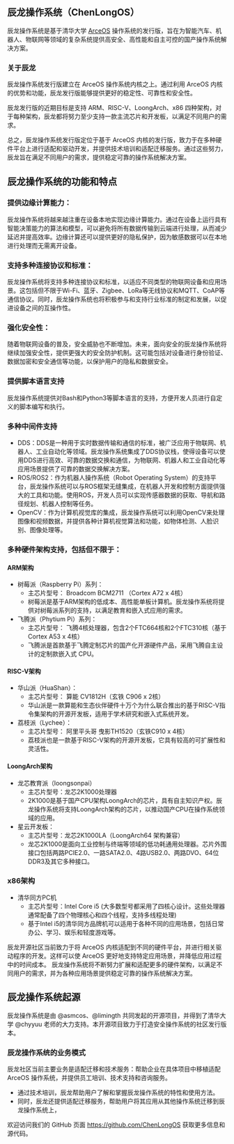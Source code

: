 ## 辰龙操作系统（ChenLongOS）
辰龙操作系统是基于清华大学 [ArceOS](https://github.com/rcore-os/arceos) 操作系统的发行版，旨在为智能汽车、机器人、物联网等领域的复杂系统提供高安全、高性能和自主可控的国产操作系统解决方案。

### 关于辰龙
辰龙操作系统发行版建立在 ArceOS 操作系统内核之上。通过利用 ArceOS 内核的优势和功能，辰龙发行版能够提供更好的稳定性、可靠性和安全性。

辰龙发行版的近期目标是支持 ARM、RISC-V、LoongArch、x86 四种架构，对于每种架构，辰龙都将努力至少支持一款主流芯片和开发板，以满足不同用户的需求。

总之，辰龙操作系统发行版定位于基于 ArceOS 内核的发行版，致力于在多种硬件平台上进行适配和驱动开发，并提供技术培训和适配迁移服务。通过这些努力，辰龙旨在满足不同用户的需求，提供稳定可靠的操作系统解决方案。

## 辰龙操作系统的功能和特点
### 提供边缘计算能力：
辰龙操作系统将越来越注重在设备本地实现边缘计算能力。通过在设备上运行具有智能决策能力的算法和模型，可以避免将所有数据传输到云端进行处理，从而减少延迟并提高效率。边缘计算还可以提供更好的隐私保护，因为敏感数据可以在本地进行处理而无需离开设备。

### 支持多种连接协议和标准：
辰龙操作系统将支持多种连接协议和标准，以适应不同类型的物联网设备和应用场景。这包括但不限于Wi-Fi、蓝牙、Zigbee、LoRa等无线协议和MQTT、CoAP等通信协议。同时，辰龙操作系统也将积极参与和支持行业标准的制定和发展，以促进设备之间的互操作性。

### 强化安全性：
随着物联网设备的普及，安全威胁也不断增加。未来，面向安全的辰龙操作系统将继续加强安全性，提供更强大的安全防护机制。这可能包括对设备进行身份验证、数据加密和安全通信等功能，以保护用户的隐私和数据安全。

### 提供脚本语言支持
辰龙操作系统提供对Bash和Python3等脚本语言的支持，方便开发人员进行自定义的脚本编写和执行。

### 多种中间件支持
* DDS：DDS是一种用于实时数据传输和通信的标准，被广泛应用于物联网、机器人、工业自动化等领域。辰龙操作系统集成了DDS协议栈，使得设备可以使用DDS进行高效、可靠的数据交换和通信，为物联网、机器人和工业自动化等应用场景提供了可靠的数据交换解决方案。
* ROS/ROS2：作为机器人操作系统（Robot Operating System）的支持平台，辰龙操作系统可以与ROS框架无缝集成，在机器人开发和控制方面提供强大的工具和功能。使用ROS，开发人员可以实现传感器数据的获取、导航和路径规划、机器人控制等任务。
* OpenCV：作为计算机视觉库的集成，辰龙操作系统可以利用OpenCV来处理图像和视频数据，并提供各种计算机视觉算法和功能，如物体检测、人脸识别、图像处理等。

### 多种硬件架构支持，包括但不限于：

#### ARM架构
* 树莓派（Raspberry Pi）系列：
   - 主芯片型号： Broadcom BCM2711 （Cortex A72 x 4核）
   - 树莓派是基于ARM架构的低成本、高性能单板计算机。辰龙操作系统将提供对树莓派系列的支持，以满足教育和嵌入式应用的需求。
* 飞腾派（Phytium Pi）系列：
   - 主芯片型号： 飞腾4核处理器，包含2个FTC664核和2个FTC310核（基于Cortex A53 x 4核）
   - 飞腾派是首款基于飞腾定制芯片的国产化开源硬件产品，采用飞腾自主设计的定制款嵌入式 CPU。

#### RISC-V架构
* 华山派（HuaShan）：
   - 主芯片型号： 算能 CV1812H（玄铁 C906 x 2核）
   - 华山派是一款算能和生态伙伴硬件十万个为什么联合推出的基于RISC-V指令集架构的开源开发板，适用于学术研究和嵌入式系统开发。
* 荔枝派（Lychee）：
  - 主芯片型号： 阿里平头哥 曳影TH1520（玄铁C910 x 4核）
  - 荔枝派也是一款基于RISC-V架构的开源开发板，它具有较高的可扩展性和灵活性。

#### LoongArch架构
* 龙芯教育派（loongsonpai）
  - 主芯片型号：龙芯2K1000处理器
  - 2K1000是基于国产CPU架构LoongArch的芯片，具有自主知识产权。辰龙操作系统将支持LoongArch架构的芯片，以推动国产CPU在操作系统领域的应用。
* 星云开发板：
  - 主芯片型号：龙芯2K1000LA（LoongArch64 架构兼容）
  - 龙芯2K1000是面向工业控制与终端等领域的低功耗通用处理器。芯片外围接口包括两路PCIE2.0、一路SATA2.0、4路USB2.0、两路DVO、64位DDR3及其它多种接口。

### x86架构
* 清华同方PC机
  - 主芯片型号：Intel Core i5 (大多数型号都采用了四核心设计。这些处理器通常配备了四个物理核心和四个线程，支持多线程处理)
  - 基于Intel i5的清华同方品牌机可以适用于各种不同的应用场景，包括日常办公、学习、娱乐和轻度游戏等。

辰龙开源社区当前致力于将 ArceOS 内核适配到不同的硬件平台，并进行相关驱动程序的开发。这样可以使 ArceOS 更好地支持特定应用场景，并降低应用过程中的时间成本。
辰龙操作系统将不断努力扩展和适配更多的硬件架构，以满足不同用户的需求，并为各种应用场景提供稳定可靠的操作系统解决方案。

## 辰龙操作系统起源
辰龙操作系统是由 @asmcos、@limingth 共同发起的开源项目，并得到了清华大学 @chyyuu 老师的大力支持。本开源项目致力于打造安全操作系统的社区发行版本。

### 辰龙操作系统的业务模式
辰龙社区当前主要业务是适配迁移和技术服务：帮助企业在具体项目中移植适配 ArceOS 操作系统，并提供员工培训、技术支持和咨询服务。
* 通过技术培训，辰龙帮助用户了解和掌握辰龙操作系统的特性和使用方法。
* 同时，辰龙还提供适配迁移服务，帮助用户将其应用从其他操作系统迁移到辰龙操作系统上，

欢迎访问我们的 GitHub 页面 <https://github.com/ChenLongOS> 获取更多信息和源代码。
